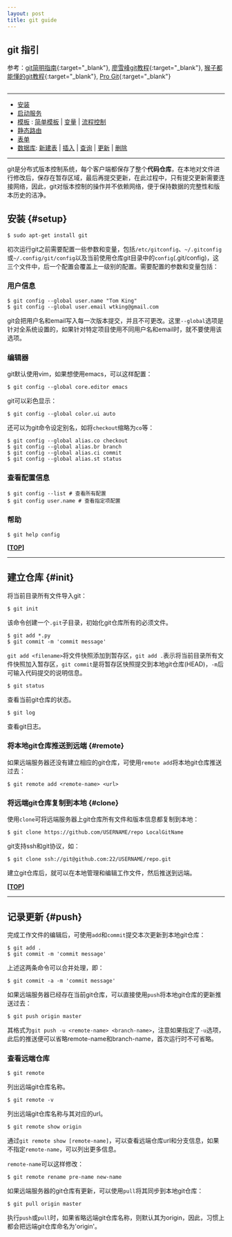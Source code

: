 ```yaml
---
layout: post
title: git guide
---
```

## git 指引

参考：[git简明指南][ref1]{:target="_blank"}, [廖雪峰git教程][ref2]{:target="_blank"}, [猴子都能懂的git教程][ref3]{:target="_blank"}, [Pro Git][ref4]{:target="_blank"}

[ref1]:http://rogerdudler.github.io/git-guide/index.zh.html
[ref2]:http://www.liaoxuefeng.com/wiki/0013739516305929606dd18361248578c67b8067c8c017b000
[ref3]:http://backlogtool.com/git-guide/cn/
[ref4]:https://git-scm.com/book/zh

<h2 id="top"></h2>

***

*   [安装](#setup)
*   [启动服务](#service)
*   [模板](#template) : [简单模板](#basic_template) \| [变量](#var) \| [流程控制](#stream)
*   [静态路由](#static)
*   [表单](#form)
*   [数据库](#database): [新建表](#newtable) \| [插入](#insert) \| [查询](#select) \| [更新](#update) \| [删除](#delete)

***

git是分布式版本控制系统，每个客户端都保存了整个**代码仓库**，在本地对文件进行修改后，保存在暂存区域，最后再提交更新，在此过程中，只有提交更新需要连接网络，因此，git对版本控制的操作并不依赖网络，便于保持数据的完整性和版本历史的洁净。

## 安装 {#setup}

    $ sudo apt-get install git

初次运行git之前需要配置一些参数和变量，包括`/etc/gitconfig`、`~/.gitconfig`或`~/.config/git/config`以及当前使用仓库git目录中的`config`(.git/config)，这三个文件中，后一个配置会覆盖上一级别的配置。需要配置的参数和变量包括：

### 用户信息

    $ git config --global user.name "Tom King"
    $ git config --global user.email wtking@gmail.com

git会把用户名和email写入每一次版本提交，并且不可更改。这里`--global`选项是针对全系统设置的，如果针对特定项目使用不同用户名和email时，就不要使用该选项。

### 编辑器

git默认使用vim，如果想使用emacs，可以这样配置：

    $ git config --global core.editor emacs

git可以彩色显示：

    $ git config --global color.ui auto

还可以为git命令设定别名，如将`checkout`缩略为`co`等：

    $ git config --global alias.co checkout
    $ git config --global alias.br branch
    $ git config --global alias.ci commit
    $ git config --global alias.st status

### 查看配置信息

    $ git config --list # 查看所有配置
    $ git config user.name # 查看指定项配置

### 帮助

    $ git help config

**[[TOP](#top)]**

***

## 建立仓库 {#init}

将当前目录所有文件导入git：

    $ git init

该命令创建一个`.git`子目录，初始化git仓库所有的必须文件。

    $ git add *.py
    $ git commit -m 'commit message'

`git add <filename>`将文件快照添加到暂存区，`git add .`表示将当前目录所有文件快照加入暂存区，`git commit`是将暂存区快照提交到本地git仓库(HEAD)，`-m`后可输入代码提交的说明信息。

    $ git status

查看当前git仓库的状态。

    $ git log

查看git日志。

### 将本地git仓库推送到远端 {#remote}

如果远端服务器还没有建立相应的git仓库，可使用`remote add`将本地git仓库推送过去：

    $ git remote add <remote-name> <url>

### 将远端git仓库复制到本地 {#clone}

使用`clone`可将远端服务器上git仓库所有文件和版本信息都复制到本地：

    $ git clone https://github.com/USERNAME/repo LocalGitName

git支持ssh和git协议，如：

    $ git clone ssh://git@github.com:22/USERNAME/repo.git

建立git仓库后，就可以在本地管理和编辑工作文件，然后推送到远端。

**[[TOP](#top)]**

****

## 记录更新 {#push}

完成工作文件的编辑后，可使用`add`和`commit`提交本次更新到本地git仓库：

    $ git add .
    $ git commit -m 'commit message'

上述这两条命令可以合并处理，即：

    $ git commit -a -m 'commit message'

如果远端服务器已经存在当前git仓库，可以直接使用`push`将本地git仓库的更新推送过去：

    $ git push origin master

其格式为`git push -u <remote-name> <branch-name>`，注意如果指定了`-u`选项，此后的推送便可以省略remote-name和branch-name，首次运行时不可省略。

### 查看远端仓库

    $ git remote

列出远端git仓库名称。

    $ git remote -v

列出远端git仓库名称与其对应的url。

    $ git remote show origin

通过`git remote show [remote-name]`，可以查看远端仓库url和分支信息，如果不指定`remote-name`，可以列出更多信息。

`remote-name`可以这样修改：

    $ git remote rename pre-name new-name

如果远端服务器的git仓库有更新，可以使用`pull`将其同步到本地git仓库：

    $ git pull origin master

执行`push`或`pull`时，如果省略远端git仓库名称，则默认其为origin，因此，习惯上都会把远端git仓库命名为'origin'。


